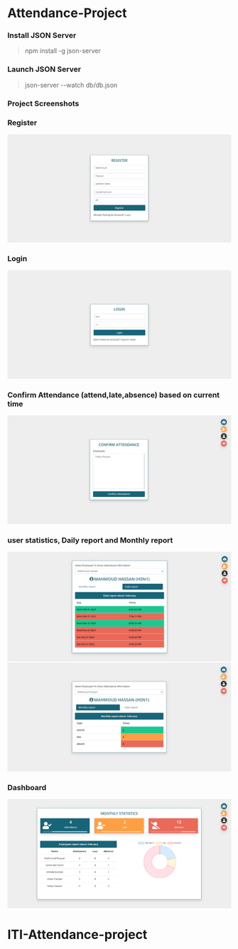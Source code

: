 # Attendance-Project


### Install JSON Server
> npm install -g json-server


### Launch JSON Server
> json-server --watch db/db.json


### Project Screenshots

### Register
![Screenshot6](screenshots/Screenshot%20(6).png)
### Login
![Screenshot5](screenshots/Screenshot%20(5).png)
### Confirm Attendance (attend,late,absence) based on current time
![Screenshot1](screenshots/Screenshot%20(1).png)
### user statistics, Daily report and Monthly report
![Screenshot2](screenshots/Screenshot%20(2).png)
![Screenshot3](screenshots/Screenshot%20(3).png)
### Dashboard
![Screenshot4](screenshots/Screenshot%20(4).png)
# ITI-Attendance-project
